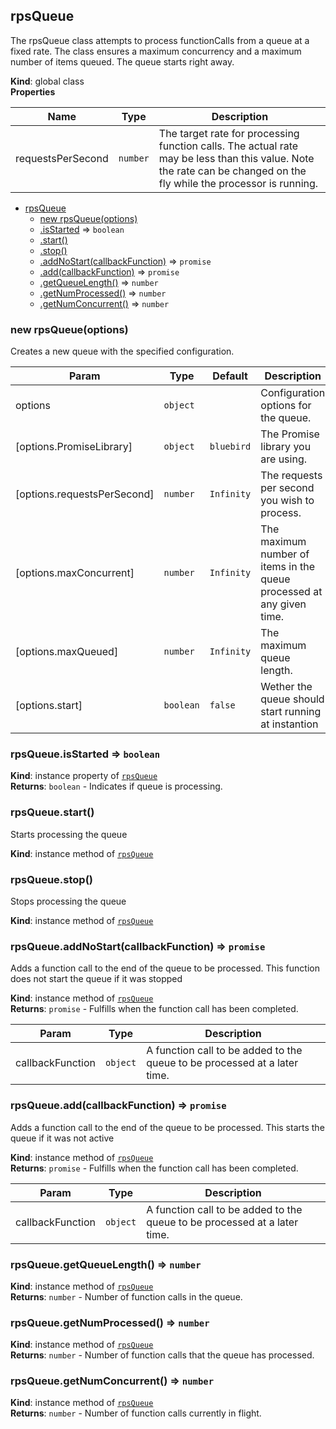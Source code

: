 <a name="rpsQueue"></a>

## rpsQueue
The rpsQueue class attempts to process functionCalls from a queue at a fixed rate. The class ensures a maximum concurrency and a maximum number of items queued. The queue starts right away.

**Kind**: global class  
**Properties**

| Name | Type | Description |
| --- | --- | --- |
| requestsPerSecond | <code>number</code> | The target rate for processing function calls. The actual rate may be less than this value. Note the rate can be changed on the fly while the processor is running. |


* [rpsQueue](#rpsQueue)
    * [new rpsQueue(options)](#new_rpsQueue_new)
    * [.isStarted](#rpsQueue+isStarted) ⇒ <code>boolean</code>
    * [.start()](#rpsQueue+start)
    * [.stop()](#rpsQueue+stop)
    * [.addNoStart(callbackFunction)](#rpsQueue+addNoStart) ⇒ <code>promise</code>
    * [.add(callbackFunction)](#rpsQueue+add) ⇒ <code>promise</code>
    * [.getQueueLength()](#rpsQueue+getQueueLength) ⇒ <code>number</code>
    * [.getNumProcessed()](#rpsQueue+getNumProcessed) ⇒ <code>number</code>
    * [.getNumConcurrent()](#rpsQueue+getNumConcurrent) ⇒ <code>number</code>

<a name="new_rpsQueue_new"></a>

### new rpsQueue(options)
Creates a new queue with the specified configuration.


| Param | Type | Default | Description |
| --- | --- | --- | --- |
| options | <code>object</code> |  | Configuration options for the queue. |
| [options.PromiseLibrary] | <code>object</code> | <code>bluebird</code> | The Promise library you are using. |
| [options.requestsPerSecond] | <code>number</code> | <code>Infinity</code> | The requests per second you wish to process. |
| [options.maxConcurrent] | <code>number</code> | <code>Infinity</code> | The maximum number of items in the queue processed at any given time. |
| [options.maxQueued] | <code>number</code> | <code>Infinity</code> | The maximum queue length. |
| [options.start] | <code>boolean</code> | <code>false</code> | Wether the queue should start running at instantion |

<a name="rpsQueue+isStarted"></a>

### rpsQueue.isStarted ⇒ <code>boolean</code>
**Kind**: instance property of [<code>rpsQueue</code>](#rpsQueue)  
**Returns**: <code>boolean</code> - Indicates if queue is processing.  
<a name="rpsQueue+start"></a>

### rpsQueue.start()
Starts processing the queue

**Kind**: instance method of [<code>rpsQueue</code>](#rpsQueue)  
<a name="rpsQueue+stop"></a>

### rpsQueue.stop()
Stops processing the queue

**Kind**: instance method of [<code>rpsQueue</code>](#rpsQueue)  
<a name="rpsQueue+addNoStart"></a>

### rpsQueue.addNoStart(callbackFunction) ⇒ <code>promise</code>
Adds a function call to the end of the queue to be processed.This function does not start the queue if it was stopped

**Kind**: instance method of [<code>rpsQueue</code>](#rpsQueue)  
**Returns**: <code>promise</code> - Fulfills when the function call has been completed.  

| Param | Type | Description |
| --- | --- | --- |
| callbackFunction | <code>object</code> | A function call to be added to the queue to be processed at a later time. |

<a name="rpsQueue+add"></a>

### rpsQueue.add(callbackFunction) ⇒ <code>promise</code>
Adds a function call to the end of the queue to be processed.This starts the queue if it was not active

**Kind**: instance method of [<code>rpsQueue</code>](#rpsQueue)  
**Returns**: <code>promise</code> - Fulfills when the function call has been completed.  

| Param | Type | Description |
| --- | --- | --- |
| callbackFunction | <code>object</code> | A function call to be added to the queue to be processed at a later time. |

<a name="rpsQueue+getQueueLength"></a>

### rpsQueue.getQueueLength() ⇒ <code>number</code>
**Kind**: instance method of [<code>rpsQueue</code>](#rpsQueue)  
**Returns**: <code>number</code> - Number of function calls in the queue.  
<a name="rpsQueue+getNumProcessed"></a>

### rpsQueue.getNumProcessed() ⇒ <code>number</code>
**Kind**: instance method of [<code>rpsQueue</code>](#rpsQueue)  
**Returns**: <code>number</code> - Number of function calls that the queue has processed.  
<a name="rpsQueue+getNumConcurrent"></a>

### rpsQueue.getNumConcurrent() ⇒ <code>number</code>
**Kind**: instance method of [<code>rpsQueue</code>](#rpsQueue)  
**Returns**: <code>number</code> - Number of function calls currently in flight.  
